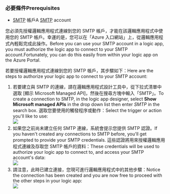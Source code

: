 ### <a name="prerequisites"></a><span data-ttu-id="3a635-101">必要條件</span><span class="sxs-lookup"><span data-stu-id="3a635-101">Prerequisites</span></span>
* <span data-ttu-id="3a635-102">[SMTP](https://wikipedia.org/wiki/Simple_Mail_Transfer_Protocol) 帳戶</span><span class="sxs-lookup"><span data-stu-id="3a635-102">A [SMTP](https://wikipedia.org/wiki/Simple_Mail_Transfer_Protocol) account</span></span>  

<span data-ttu-id="3a635-103">您必須先授權邏輯應用程式連線到您的 SMTP 帳戶，才能在該邏輯應用程式中使用您的 SMTP 帳戶。幸運的是，您可以在「Azure 入口網站」上，從邏輯應用程式內輕鬆完成此操作。</span><span class="sxs-lookup"><span data-stu-id="3a635-103">Before you can use your SMTP account in a logic app, you must authorize the logic app to connect to your SMTP account.Fortunately, you can do this easily from within your logic app on the Azure Portal.</span></span>  

<span data-ttu-id="3a635-104">若要授權邏輯應用程式連線到您的 SMTP 帳戶，其步驟如下：</span><span class="sxs-lookup"><span data-stu-id="3a635-104">Here are the steps to authorize your logic app to connect to your SMTP account:</span></span>  

1. <span data-ttu-id="3a635-105">若要建立與 SMTP 的連線，請在邏輯應用程式設計工具中，從下拉式清單中選取 [顯示 Microsoft Managed API]，然後在搜尋方塊中輸入「SMTP」。</span><span class="sxs-lookup"><span data-stu-id="3a635-105">To create a connection to SMTP, in the logic app designer, select **Show Microsoft managed APIs** in the drop down list then enter *SMTP* in the search box.</span></span> <span data-ttu-id="3a635-106">選取您要使用的觸發程序或動作：</span><span class="sxs-lookup"><span data-stu-id="3a635-106">Select the trigger or action you'll like to use:</span></span>  
   ![](./media/connectors-create-api-smtp/smtp-1.png)  
2. <span data-ttu-id="3a635-107">如果您之前尚未建立任何 SMTP 連線，系統會提示您提供 SMTP 認證。</span><span class="sxs-lookup"><span data-stu-id="3a635-107">If you haven't created any connections to SMTP before, you'll get prompted to provide your SMTP credentials.</span></span> <span data-ttu-id="3a635-108">這些認證將用來授權邏輯應用程式連線及存取您 SMTP 帳戶的資料：</span><span class="sxs-lookup"><span data-stu-id="3a635-108">These credentials will be used to authorize your logic app to connect to, and access your SMTP account's data:</span></span>  
   ![](./media/connectors-create-api-smtp/smtp-2.png)  
3. <span data-ttu-id="3a635-109">請注意，此時已建立連接，您現可進行邏輯應用程式中的其他步驟：</span><span class="sxs-lookup"><span data-stu-id="3a635-109">Notice the connection has been created and you are now free to proceed with the other steps in your logic app:</span></span>  
   ![](./media/connectors-create-api-smtp/smtp-3.png)  


